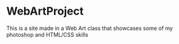 # WebArtProject
This is a site made in a Web Art class that showcases some of my photoshop and HTML/CSS skills
